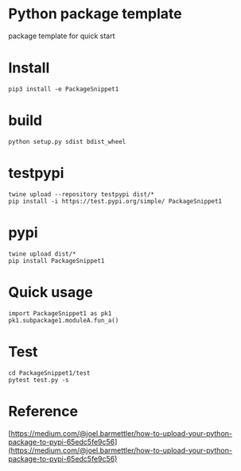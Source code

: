 # Python package template
package template for quick start

# Install
```pip3 install -e PackageSnippet1```

# build
```python setup.py sdist bdist_wheel```

# testpypi
```twine upload --repository testpypi dist/* ```\
```pip install -i https://test.pypi.org/simple/ PackageSnippet1 ```

# pypi
```twine upload dist/*```\
```pip install PackageSnippet1```

# Quick usage
```import PackageSnippet1 as pk1```\
```pk1.subpackage1.moduleA.fun_a()```

# Test
```cd PackageSnippet1/test```\
```pytest test.py -s```

# Reference
[https://medium.com/@joel.barmettler/how-to-upload-your-python-package-to-pypi-65edc5fe9c56](https://medium.com/@joel.barmettler/how-to-upload-your-python-package-to-pypi-65edc5fe9c56)









